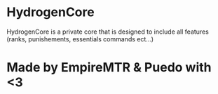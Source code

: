 # HydrogenCore
HydrogenCore is a private core that is designed to include all features (ranks, punishements, essentials commands ect...)

# Made by EmpireMTR & Puedo with <3
